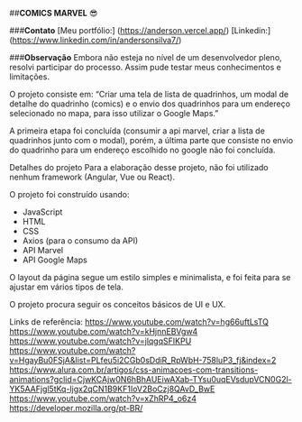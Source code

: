 ##**COMICS MARVEL** 😎

###**Contato**
[Meu portfólio:] (https://anderson.vercel.app/)
[Linkedin:] (https://www.linkedin.com/in/andersonsilva7/)


###**Observação**
Embora não esteja no nível de um desenvolvedor pleno, resolvi participar do processo. Assim pude testar meus conhecimentos e limitações.

O projeto consiste em: “Criar uma tela de lista de quadrinhos, um modal de detalhe do quadrinho (comics) e o envio dos quadrinhos para um endereço selecionado no mapa, para isso utilizar o Google Maps.”

A primeira etapa foi concluída (consumir a api marvel, criar a lista de quadrinhos junto com o modal), porém, a última parte que consiste no envio do quadrinho para um endereço escolhido no google não foi concluída.

Detalhes do projeto
Para a elaboração desse projeto, não foi utilizado nenhum framework (Angular, Vue ou React). 

O projeto foi construído usando:
- JavaScript
- HTML
- CSS
- Axios (para o consumo da API)
- API Marvel
- API Google Maps

O layout da página segue um estilo simples e minimalista, e foi feita para se ajustar em vários tipos de tela.

O projeto procura seguir os conceitos básicos de UI e UX.

Links de referência:
https://www.youtube.com/watch?v=hg66uftLsTQ
https://www.youtube.com/watch?v=kHjnnEBVgw4
https://www.youtube.com/watch?v=jlqgqSFIKPU
https://www.youtube.com/watch?v=HgayBu0FSjA&list=PLfeu5i2CGb0sDdiR_RpWbH-758luP3_fj&index=2
https://www.alura.com.br/artigos/css-animacoes-com-transitions-animations?gclid=CjwKCAjw0N6hBhAUEiwAXab-TYsu0uqEVsdupVCN0G2l-YK5AAFjgl5tKq-ljgx2qCN1B9KF1IoV2BoCzj8QAvD_BwE
https://www.youtube.com/watch?v=xZhRP4_o6z4
https://developer.mozilla.org/pt-BR/
